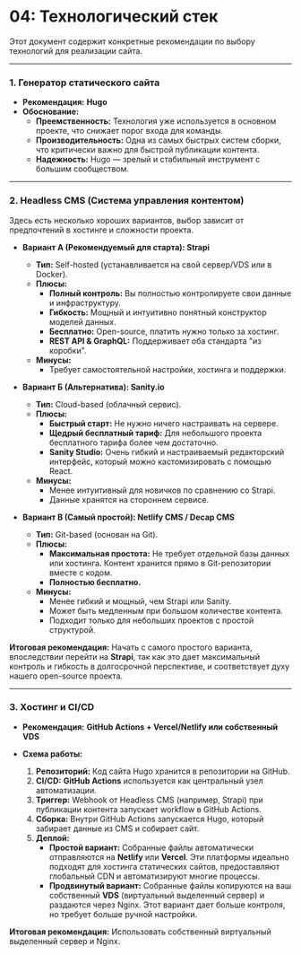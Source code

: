 # 04: Технологический стек

Этот документ содержит конкретные рекомендации по выбору технологий для реализации сайта.

---

### 1. Генератор статического сайта

*   **Рекомендация:** **Hugo**
*   **Обоснование:**
    *   **Преемственность:** Технология уже используется в основном проекте, что снижает порог входа для команды.
    *   **Производительность:** Одна из самых быстрых систем сборки, что критически важно для быстрой публикации контента.
    *   **Надежность:** Hugo — зрелый и стабильный инструмент с большим сообществом.

---

### 2. Headless CMS (Система управления контентом)

Здесь есть несколько хороших вариантов, выбор зависит от предпочтений в хостинге и сложности проекта.

*   **Вариант А (Рекомендуемый для старта): Strapi**
    *   **Тип:** Self-hosted (устанавливается на свой сервер/VDS или в Docker).
    *   **Плюсы:**
        *   **Полный контроль:** Вы полностью контролируете свои данные и инфраструктуру.
        *   **Гибкость:** Мощный и интуитивно понятный конструктор моделей данных.
        *   **Бесплатно:** Open-source, платить нужно только за хостинг.
        *   **REST API & GraphQL:** Поддерживает оба стандарта "из коробки".
    *   **Минусы:**
        *   Требует самостоятельной настройки, хостинга и поддержки.

*   **Вариант Б (Альтернатива): Sanity.io**
    *   **Тип:** Cloud-based (облачный сервис).
    *   **Плюсы:**
        *   **Быстрый старт:** Не нужно ничего настраивать на сервере.
        *   **Щедрый бесплатный тариф:** Для небольшого проекта бесплатного тарифа более чем достаточно.
        *   **Sanity Studio:** Очень гибкий и настраиваемый редакторский интерфейс, который можно кастомизировать с помощью React.
    *   **Минусы:**
        *   Менее интуитивный для новичков по сравнению со Strapi.
        *   Данные хранятся на стороннем сервисе.

*   **Вариант В (Самый простой): Netlify CMS / Decap CMS**
    *   **Тип:** Git-based (основан на Git).
    *   **Плюсы:**
        *   **Максимальная простота:** Не требует отдельной базы данных или хостинга. Контент хранится прямо в Git-репозитории вместе с кодом.
        *   **Полностью бесплатно.**
    *   **Минусы:**
        *   Менее гибкий и мощный, чем Strapi или Sanity.
        *   Может быть медленным при большом количестве контента.
        *   Подходит только для небольших проектов с простой структурой.

**Итоговая рекомендация:** Начать с самого простого варианта, впоследствии перейти на **Strapi**, так как это дает максимальный контроль и гибкость в долгосрочной перспективе, и соответствует духу нашего open-source проекта.

---

### 3. Хостинг и CI/CD

*   **Рекомендация:** **GitHub Actions + Vercel/Netlify или собственный VDS**

*   **Схема работы:**
    1.  **Репозиторий:** Код сайта Hugo хранится в репозитории на GitHub.
    2.  **CI/CD:** **GitHub Actions** используется как центральный узел автоматизации.
    3.  **Триггер:** Webhook от Headless CMS (например, Strapi) при публикации контента запускает workflow в GitHub Actions.
    4.  **Сборка:** Внутри GitHub Actions запускается Hugo, который забирает данные из CMS и собирает сайт.
    5.  **Деплой:**
        *   **Простой вариант:** Собранные файлы автоматически отправляются на **Netlify** или **Vercel**. Эти платформы идеально подходят для хостинга статических сайтов, предоставляют глобальный CDN и автоматизируют многие процессы.
        *   **Продвинутый вариант:** Собранные файлы копируются на ваш собственный **VDS** (виртуальный выделенный сервер) и раздаются через Nginx. Этот вариант дает больше контроля, но требует больше ручной настройки.

**Итоговая рекомендация:** Использовать собственный виртуальный выделенный сервер и Nginx.
